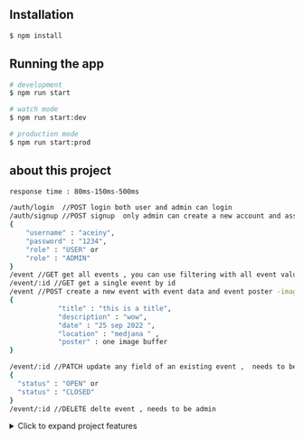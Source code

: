 
## Installation

```bash
$ npm install
```

## Running the app

```bash
# development
$ npm run start

# watch mode
$ npm run start:dev

# production mode
$ npm run start:prod
```

## about this project
```bash
response time : 80ms-150ms-500ms

/auth/login  //POST login both user and admin can login
/auth/signup //POST signup  only admin can create a new account and assign a role to it weather user or admin , example
{ 
    "username" : "aceiny",
    "password" : "1234",
    "role" : "USER" or
    "role" : "ADMIN" 
}
/event //GET get all events , you can use filtering with all event values 
/event/:id //GET get a single event by id
/event //POST create a new event with event data and event poster -image- can only be accesd by admin example 
{
            "title" : "this is a title",
            "description" : "wow",
            "date" : "25 sep 2022 ",
            "location" : "medjana " ,
            "poster" : one image buffer
}

/event/:id //PATCH update any field of an existing event ,  needs to be admin example 
{
  "status" : "OPEN" or 
  "status" : "CLOSED"
}
/event/:id //DELETE delte event , needs to be admin

```

<details>
<summary>Click to expand project features</summary>
Project Features
User Authentication: Allow users to sign up, log in, and log out. Use authentication to secure user-specific data and actions.
Boards:

Create boards.
View all boards a user has access to.
Update board details (name, description, etc.).
Delete boards (with appropriate permissions).
Lists:

Create lists within a board.
Reorder lists within a board.
Update list details (name, color, etc.).
Delete lists (with appropriate permissions).
Cards:

Create cards within a list.
Drag and drop cards between lists.
Update card details (name, description, due date, etc.).
Assign users to cards.
Add labels to cards.
Add attachments to cards.
Add comments to cards.
Delete cards (with appropriate permissions).
Real-time Updates: Use WebSockets or a similar technology to provide real-time updates when changes are made to boards, lists, or cards.

Collaboration:

Allow multiple users to collaborate on the same board.
Implement permissions to control who can view, edit, and delete boards, lists, and cards.
Search: Implement a search functionality to quickly find boards, lists, or cards based on keywords.

Notifications:

Notify users of important events (e.g., when they are added to a board, when a card is assigned to them, etc.).
Allow users to manage their notification settings.
Archiving: Allow users to archive boards, lists, or cards to keep their workspace organized.

Activity Log: Keep a log of all actions performed on boards, lists, and cards, allowing users to track changes and revert if needed.

Mobile Responsiveness: Ensure the application is responsive and usable on mobile devices.

Data Backup: Implement regular backups to prevent data loss.

Performance Optimization: Optimize the application for performance, especially for operations involving large numbers of boards, lists, or cards.

</details>